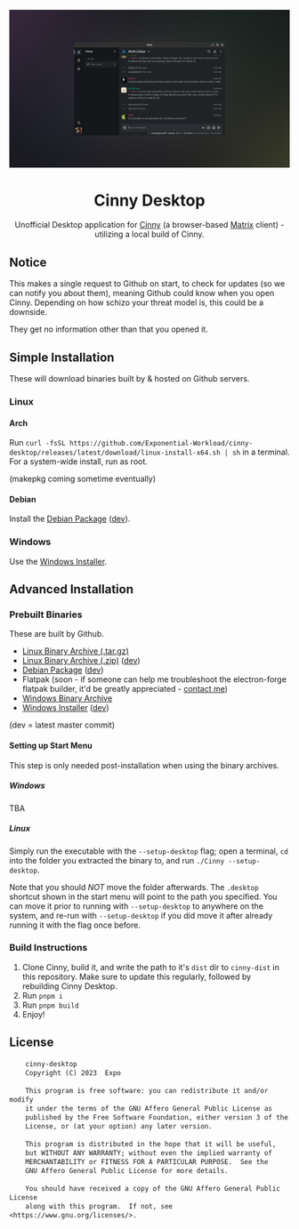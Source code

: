 <div align="center">

![Cinny Desktop on GNOME 45](./cinny-desktop-promo.png)

# Cinny Desktop

Unofficial Desktop application for [Cinny](https://cinny.in/) (a browser-based [Matrix](https://matrix.org) client) - utilizing a local build of Cinny.

</div>

## Notice

This makes a single request to Github on start, to check for updates (so we can notify you about them), meaning Github could know when you open Cinny. Depending on how schizo your threat model is, this could be a downside.

They get no information other than that you opened it.

## Simple Installation

These will download binaries built by & hosted on Github servers.

### Linux

#### Arch

Run `curl -fsSL https://github.com/Exponential-Workload/cinny-desktop/releases/latest/download/linux-install-x64.sh | sh` in a terminal. For a system-wide install, run as root.

(makepkg coming sometime eventually)

#### Debian

Install the [Debian Package](https://github.com/Exponential-Workload/cinny-desktop/releases/latest/download/debian-x64.deb) ([dev](https://gh.expo.moe/cinny-desktop/_build/ubunut/make/deb/x64/)).

### Windows

Use the [Windows Installer](https://github.com/Exponential-Workload/cinny-desktop/releases/latest/download/windows-setup-x64.exe).

## Advanced Installation

### Prebuilt Binaries

These are built by Github.

- [Linux Binary Archive (.tar.gz)](https://github.com/Exponential-Workload/cinny-desktop/releases/latest/download/linux-bin-x64.tar.gz)
- [Linux Binary Archive (.zip)](https://github.com/Exponential-Workload/cinny-desktop/releases/latest/download/linux-bin-x64.zip) ([dev](https://gh.expo.moe/cinny-desktop/_build/ubunut/make/zip/linux/x64/))
- [Debian Package](https://github.com/Exponential-Workload/cinny-desktop/releases/latest/download/debian-x64.deb) ([dev](https://gh.expo.moe/cinny-desktop/_build/ubunut/make/deb/x64/))
- Flatpak (soon - if someone can help me troubleshoot the electron-forge flatpak builder, it'd be greatly appreciated - [contact me](https://matrix.to/#/@3xpo:matrix.org))
- [Windows Binary Archive](https://github.com/Exponential-Workload/cinny-desktop/releases/latest/download/windows-bin-x64.zip)
- [Windows Installer](https://github.com/Exponential-Workload/cinny-desktop/releases/latest/download/windows-setup-x64.exe) ([dev](https://gh.expo.moe/cinny-desktop/_build/window/make/squirrel.windows/x64/))

(dev = latest master commit)

#### Setting up Start Menu

This step is only needed post-installation when using the binary archives.

##### Windows

TBA

##### Linux

Simply run the executable with the `--setup-desktop` flag; open a terminal, `cd` into the folder you extracted the binary to, and run `./Cinny --setup-desktop`.

Note that you should _NOT_ move the folder afterwards. The `.desktop` shortcut shown in the start menu will point to the path you specified. You can move it prior to running with `--setup-desktop` to anywhere on the system, and re-run with `--setup-desktop` if you did move it after already running it with the flag once before.

### Build Instructions

1. Clone Cinny, build it, and write the path to it's `dist` dir to `cinny-dist` in this repository. Make sure to update this regularly, followed by rebuilding Cinny Desktop.
2. Run `pnpm i`
3. Run `pnpm build`
4. Enjoy!

## License

        cinny-desktop
        Copyright (C) 2023  Expo

        This program is free software: you can redistribute it and/or modify
        it under the terms of the GNU Affero General Public License as
        published by the Free Software Foundation, either version 3 of the
        License, or (at your option) any later version.

        This program is distributed in the hope that it will be useful,
        but WITHOUT ANY WARRANTY; without even the implied warranty of
        MERCHANTABILITY or FITNESS FOR A PARTICULAR PURPOSE.  See the
        GNU Affero General Public License for more details.

        You should have received a copy of the GNU Affero General Public License
        along with this program.  If not, see <https://www.gnu.org/licenses/>.
